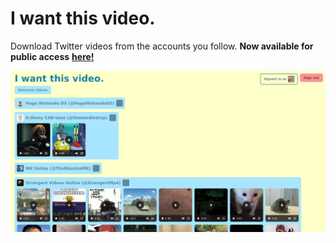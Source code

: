 # I want this video.

Download Twitter videos from the accounts you follow. **Now available for public access** [**here!**](https://master.drw0o7cx6sm26.amplifyapp.com)

![Screenshot of webapp](https://raw.githubusercontent.com/chandrap2/Iwantthisvideo/twitter-sign-in/preview.png?token=ADSB2FGTYETX3LLSK7GRYIK7ALG4E)

